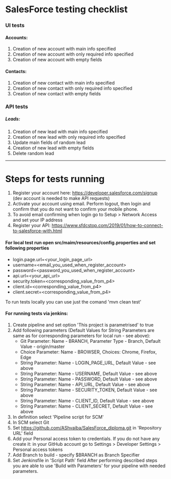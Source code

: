 # **SalesForce testing checklist**

### UI tests
#### Accounts:
1. Creation of new account with main info specified
2. Creation of new account with only required info specified
3. Creation of new account with empty fields

#### Contacts:
1. Creation of new contact with main info specified
2. Creation of new contact with only required info specified
3. Creation of new contact with empty fields


### API tests
##### Leads:
1. Creation of new lead with main info specified
2. Creation of new lead with only required info specified
3. Update main fields of random lead
4. Creation of new lead with empty fields
5. Delete random lead

___

# Steps for tests running
1. Register your account here: https://developer.salesforce.com/signup (dev account is needed to make API requests)
2. Activate your account using email. Perform logout, then login and confirm that you do not want to confirm your mobile phone.
3. To avoid email confirming when login go to Setup > Network Access and set your IP address
4. Register your API: https://www.sfdcstop.com/2019/01/how-to-connect-to-salesforce-with.html

#### For local test run open src/maim/resources/config.properties and set following properties
   - login.page.url=<your_login_page_url>
   - username=<email_you_used_when_register_account>
   - password=<password_you_used_when_register_account>
   - api.url=<your_api_url>
   - security.token=<corresponding_value_from_p4>
   - client.id=<corresponding_value_from_p4>
   - client.secret=<corresponding_value_from_p4>
   
To run tests locally you can use just the comand 'mvn clean test'


#### For running tests via jenkins:
1. Create pipeline and set option 'This project is parametrised' to true
2. Add following parameters (Default Values for String Parameters are same as for corresponding parameters for local run - see above):
   - Git Parameter: Name - BRANCH, Parameter Type - Branch, Default Value - origin/master
   - Choice Parameter: Name - BROWSER, Choices: Chrome, Firefox, Edge
   - String Parameter: Name - LOGIN_PAGE_URL, Default Value - see above
   - String Parameter: Name - USERNAME, Default Value - see above
   - String Parameter: Name - PASSWORD, Default Value - see above
   - String Parameter: Name - API_URL, Default Value - see above
   - String Parameter: Name - SECURITY_TOKEN, Default Value - see above
   - String Parameter: Name - CLIENT_ID, Default Value - see above
   - String Parameter: Name - CLIENT_SECRET, Default Value - see above
3. In definition select 'Pipeline script for SCM'
4. In SCM select Git
5. Set https://github.com/AShvaiba/SalesForce_diploma.git in 'Repository URL' field
6. Add your Personal access token to credentials. If you do not have any create it: in your GitHub account go to Settings > Developer Settings > Personal access tokens
7. Add Branch to build - specify $BRANCH as Branch Specifier
8. Set Jenkinsfile in 'Script Path' field
After performing described steps you are able to use 'Build with Parameters' for your pipeline with needed parameters.
